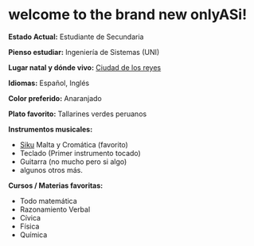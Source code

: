 # welcome to the brand new onlyASi!
**Estado Actual:** Estudiante de Secundaria

**Pienso estudiar:** Ingeniería de Sistemas (UNI)

**Lugar natal y dónde vivo:** [Ciudad de los reyes](https://en.wikipedia.org/wiki/Lima)

**Idiomas:** Español, Inglés

**Color preferido:** Anaranjado

**Plato favorito:** Tallarines verdes peruanos

**Instrumentos musicales:**
- [Siku](https://en.wikipedia.org/wiki/Siku_(instrument)) Malta y Cromática (favorito)
- Teclado (Primer instrumento tocado)
- Guitarra (no mucho pero si algo)
- algunos otros más.

**Cursos / Materias favoritas:**
- Todo matemática
- Razonamiento Verbal
- Cívica
- Física
- Química
